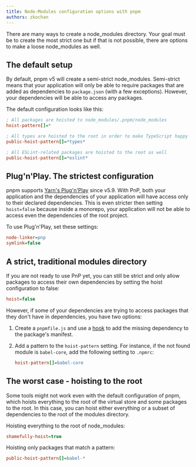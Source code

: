 ```yaml
---
title: Node-Modules configuration options with pnpm
authors: zkochan
---
```


There are many ways to create a node_modules directory.
Your goal must be to create the most strict one but if that is not possible,
there are options to make a loose node_modules as well.

<!--truncate-->

## The default setup

By default, pnpm v5 will create a semi-strict node_modules. Semi-strict means that your application will only be able to require packages that are added as dependencies to `package.json` (with a few exceptions). However, your dependencies will be able to access any packages.

The default configuration looks like this:

```ini
; All packages are hoisted to node_modules/.pnpm/node_modules
hoist-pattern[]=*

; All types are hoisted to the root in order to make TypeScript happy
public-hoist-pattern[]=*types*

; All ESLint-related packages are hoisted to the root as well
public-hoist-pattern[]=*eslint*
```

## Plug'n'Play. The strictest configuration

pnpm supports [Yarn's Plug'n'Play](https://yarnpkg.com/features/pnp) since v5.9. With PnP, both your application and the dependencies of your application will have access only to their declared dependencies. This is even stricter then setting `hoist=false` because inside a monorepo, your application will not be able to access even the dependencies of the root project.

To use Plug'n'Play, set these settings:

```ini
node-linker=pnp
symlink=false
```

## A strict, traditional modules directory

If you are not ready to use PnP yet, you can still be strict and only allow packages to access their own dependencies by setting the hoist configuration to false:

```ini
hoist=false
```

However, if some of your dependencies are trying to access packages that they don't have in dependencies, you have two options:

1. Create a `pnpmfile.js` and use a [hook](/pnpmfile) to add the missing dependency to the package's manifest.

2. Add a pattern to the `hoist-pattern` setting. For instance, if the not found module is `babel-core`, add the following setting to `.npmrc`:

    ```ini
    hoist-pattern[]=babel-core
    ```

## The worst case - hoisting to the root

Some tools might not work even with the default configuration of pnpm, which hoists everything to the root of the virtual store and some packages to the root. In this case, you can hoist either everything or a subset of dependencies to the root of the modules directory.

Hoisting everything to the root of node_modules:

```ini
shamefully-hoist=true
```

Hoisting only packages that match a pattern:

```ini
public-hoist-pattern[]=babel-*
```
